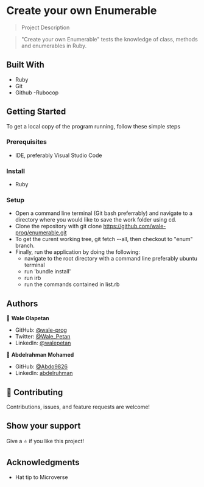 # Create your own Enumerable

> Project Description

> "Create your own Enumerable" tests the knowledge of class, methods and enumerables in Ruby.

## Built With
- Ruby
- Git
- Github
-Rubocop


## Getting Started
To get a local copy of the program running, follow these simple steps

### Prerequisites
- IDE, preferably Visual Studio Code

### Install
- Ruby

### Setup
- Open a command line terminal (Git bash preferrably) and navigate to a directory where you would like to save the work folder using cd.
- Clone the repository with git clone https://github.com/wale-prog/enumerable.git
- To get the curent working tree, git fetch --all, then checkout to "enum" branch.
- Finally, run the application by doing the following:
  - navigate to the root directory with a command line preferably ubuntu terminal
  - run 'bundle install'
  - run irb
  - run the commands contained in list.rb

## Authors

👤 **Wale Olapetan**

- GitHub: [@wale-prog](https://github.com/wale-prog)
- Twitter: [@Wale_Petan](https://twitter.com/wale_Petan)
- LinkedIn: [@walepetan](https://www.linkedin.com/in/walepetan/)

👤 **Abdelrahman Mohamed**

- GitHub: [@Abdo9826](https://github.com/Abdo9826)
- LinkedIn: [abdelruhman](https://www.linkedin.com/in/abdelruhman-mihamed-a42667179/)


## 🤝 Contributing

Contributions, issues, and feature requests are welcome!


## Show your support

Give a ⭐️ if you like this project!

## Acknowledgments

- Hat tip to Microverse